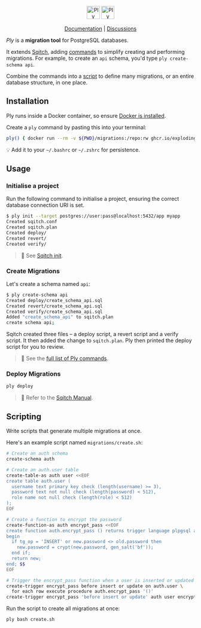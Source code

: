 <p align="center">
  <img alt="Ply logo" height="35" src="https://github.com/explodinglabs/ply/blob/main/.images/logo-light.png?raw=true#gh-light-mode-only" />
  <img alt="Ply logo" height="35" src="https://github.com/explodinglabs/ply/blob/main/.images/logo-dark.png?raw=true#gh-dark-mode-only" />
</p>

<p align="center">
  <a href="https://github.com/explodinglabs/ply/wiki">Documentation</a> |
  <a href="https://github.com/explodinglabs/ply/discussions">Discussions</a>
</p>

_Ply_ is a **migration tool** for PostgreSQL databases.

It extends [Sqitch](https://sqitch.org/), adding [commands](/COMMANDS.md) to
simplify creating and performing migrations. For example, to create an `api`
schema, you'd type `ply create-schema api`.

Combine the commands into a [script](#scripting) to define many migrations, or
an entire database structure, in one place.

## Installation

Ply runs inside a Docker container, so ensure [Docker is
installed](https://docs.docker.com/get-docker/).

Create a `ply` command by pasting this into your terminal:

```sh
ply() { docker run --rm -v ${PWD}/migrations:/repo:rw ghcr.io/explodinglabs/ply bash -c '"$@"' -- "$@" }
```

💡 Add it to your `~/.bashrc` or `~/.zshrc` for persistence.

## Usage

### Initialise a project

Run the following command to initialise a project, ensuring the correct
database connection URI is set.

```sh
$ ply init --target postgres://user:pass@localhost:5432/app myapp
Created sqitch.conf
Created sqitch.plan
Created deploy/
Created revert/
Created verify/
```

> 📖 See [Sqitch init](https://sqitch.org/docs/manual/sqitch-init/).

### Create Migrations

Let's create a schema named `api`:

```sh
$ ply create-schema api
Created deploy/create_schema_api.sql
Created revert/create_schema_api.sql
Created verify/create_schema_api.sql
Added "create_schema_api" to sqitch.plan
create schema api;
```

Sqitch created three files – a deploy script, a revert script and a verify
script. It then added the change to `sqitch.plan`. Ply then printed the deploy
script for you to review.

> 📖 See the [full list of Ply commands](/COMMANDS.md).

### Deploy Migrations

```sh
ply deploy
```

> 📖 Refer to the [Sqitch Manual](https://sqitch.org/docs/manual/).

## Scripting

Write scripts that generate multiple migrations at once.

Here's an example script named `migrations/create.sh`:

```sh
# Create an auth schema
create-schema auth

# Create an auth.user table
create-table-as auth user <<EOF
create table auth.user (
  username text primary key check (length(username) >= 3),
  password text not null check (length(password) < 512),
  role name not null check (length(role) < 512)
);
EOF

# Create a function to encrypt the password
create-function-as auth encrypt_pass <<EOF
create function auth.encrypt_pass () returns trigger language plpgsql as $$
begin
  if tg_op = 'INSERT' or new.password <> old.password then
    new.password = crypt(new.password, gen_salt('bf'));
  end if;
  return new;
end; $$
EOF

# Trigger the encrypt_pass function when a user is inserted or updated
create-trigger encrypt_pass before insert or update on auth.user \
  for each row execute procedure auth.encrypt_pass '()'
create-trigger encrypt_pass 'before insert or update' auth user encrypt_pass
```

Run the script to create all migrations at once:

```sh
ply bash create.sh
```
